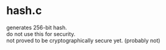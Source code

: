 # hash.c
generates 256-bit hash.\
do not use this for security.\
not proved to be cryptographically secure yet. (probably not)
